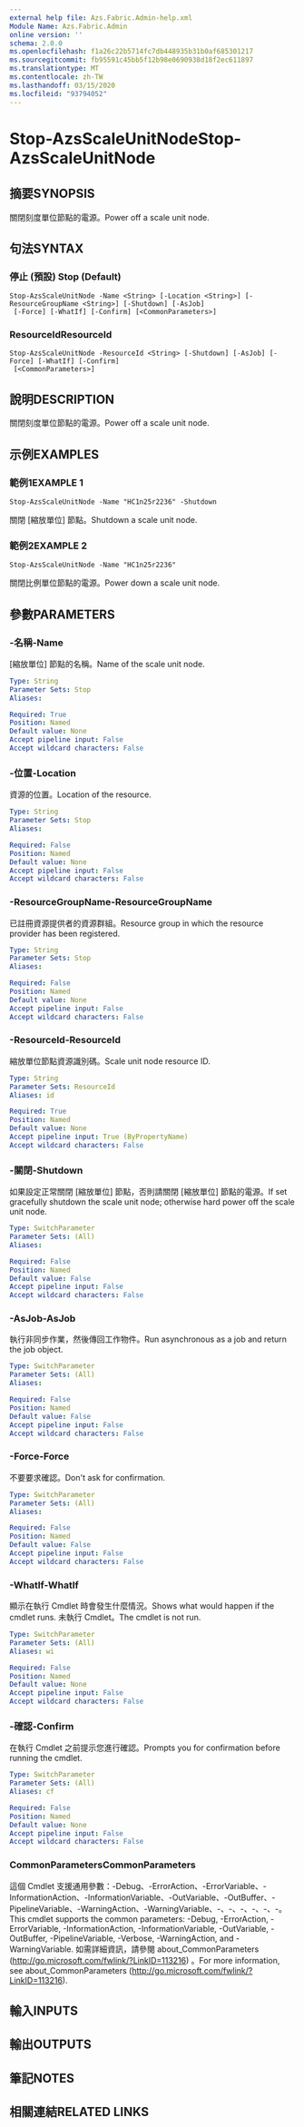 ```yaml
---
external help file: Azs.Fabric.Admin-help.xml
Module Name: Azs.Fabric.Admin
online version: ''
schema: 2.0.0
ms.openlocfilehash: f1a26c22b5714fc7db448935b31b0af685301217
ms.sourcegitcommit: fb95591c45bb5f12b98e0690938d18f2ec611897
ms.translationtype: MT
ms.contentlocale: zh-TW
ms.lasthandoff: 03/15/2020
ms.locfileid: "93794052"
---
```

# <span data-ttu-id="44e06-101">Stop-AzsScaleUnitNode</span><span class="sxs-lookup"><span data-stu-id="44e06-101">Stop-AzsScaleUnitNode</span></span>

## <span data-ttu-id="44e06-102">摘要</span><span class="sxs-lookup"><span data-stu-id="44e06-102">SYNOPSIS</span></span>
<span data-ttu-id="44e06-103">關閉刻度單位節點的電源。</span><span class="sxs-lookup"><span data-stu-id="44e06-103">Power off a scale unit node.</span></span>

## <span data-ttu-id="44e06-104">句法</span><span class="sxs-lookup"><span data-stu-id="44e06-104">SYNTAX</span></span>

### <span data-ttu-id="44e06-105">停止 (預設) </span><span class="sxs-lookup"><span data-stu-id="44e06-105">Stop (Default)</span></span>
```
Stop-AzsScaleUnitNode -Name <String> [-Location <String>] [-ResourceGroupName <String>] [-Shutdown] [-AsJob]
 [-Force] [-WhatIf] [-Confirm] [<CommonParameters>]
```

### <span data-ttu-id="44e06-106">ResourceId</span><span class="sxs-lookup"><span data-stu-id="44e06-106">ResourceId</span></span>
```
Stop-AzsScaleUnitNode -ResourceId <String> [-Shutdown] [-AsJob] [-Force] [-WhatIf] [-Confirm]
 [<CommonParameters>]
```

## <span data-ttu-id="44e06-107">說明</span><span class="sxs-lookup"><span data-stu-id="44e06-107">DESCRIPTION</span></span>
<span data-ttu-id="44e06-108">關閉刻度單位節點的電源。</span><span class="sxs-lookup"><span data-stu-id="44e06-108">Power off a scale unit node.</span></span>

## <span data-ttu-id="44e06-109">示例</span><span class="sxs-lookup"><span data-stu-id="44e06-109">EXAMPLES</span></span>

### <span data-ttu-id="44e06-110">範例1</span><span class="sxs-lookup"><span data-stu-id="44e06-110">EXAMPLE 1</span></span>
```
Stop-AzsScaleUnitNode -Name "HC1n25r2236" -Shutdown
```

<span data-ttu-id="44e06-111">關閉 [縮放單位] 節點。</span><span class="sxs-lookup"><span data-stu-id="44e06-111">Shutdown a scale unit node.</span></span>

### <span data-ttu-id="44e06-112">範例2</span><span class="sxs-lookup"><span data-stu-id="44e06-112">EXAMPLE 2</span></span>
```
Stop-AzsScaleUnitNode -Name "HC1n25r2236"
```

<span data-ttu-id="44e06-113">關閉比例單位節點的電源。</span><span class="sxs-lookup"><span data-stu-id="44e06-113">Power down a scale unit node.</span></span>

## <span data-ttu-id="44e06-114">參數</span><span class="sxs-lookup"><span data-stu-id="44e06-114">PARAMETERS</span></span>

### <span data-ttu-id="44e06-115">-名稱</span><span class="sxs-lookup"><span data-stu-id="44e06-115">-Name</span></span>
<span data-ttu-id="44e06-116">[縮放單位] 節點的名稱。</span><span class="sxs-lookup"><span data-stu-id="44e06-116">Name of the scale unit node.</span></span>

```yaml
Type: String
Parameter Sets: Stop
Aliases:

Required: True
Position: Named
Default value: None
Accept pipeline input: False
Accept wildcard characters: False
```

### <span data-ttu-id="44e06-117">-位置</span><span class="sxs-lookup"><span data-stu-id="44e06-117">-Location</span></span>
<span data-ttu-id="44e06-118">資源的位置。</span><span class="sxs-lookup"><span data-stu-id="44e06-118">Location of the resource.</span></span>

```yaml
Type: String
Parameter Sets: Stop
Aliases:

Required: False
Position: Named
Default value: None
Accept pipeline input: False
Accept wildcard characters: False
```

### <span data-ttu-id="44e06-119">-ResourceGroupName</span><span class="sxs-lookup"><span data-stu-id="44e06-119">-ResourceGroupName</span></span>
<span data-ttu-id="44e06-120">已註冊資源提供者的資源群組。</span><span class="sxs-lookup"><span data-stu-id="44e06-120">Resource group in which the resource provider has been registered.</span></span>

```yaml
Type: String
Parameter Sets: Stop
Aliases:

Required: False
Position: Named
Default value: None
Accept pipeline input: False
Accept wildcard characters: False
```

### <span data-ttu-id="44e06-121">-ResourceId</span><span class="sxs-lookup"><span data-stu-id="44e06-121">-ResourceId</span></span>
<span data-ttu-id="44e06-122">縮放單位節點資源識別碼。</span><span class="sxs-lookup"><span data-stu-id="44e06-122">Scale unit node resource ID.</span></span>

```yaml
Type: String
Parameter Sets: ResourceId
Aliases: id

Required: True
Position: Named
Default value: None
Accept pipeline input: True (ByPropertyName)
Accept wildcard characters: False
```

### <span data-ttu-id="44e06-123">-關閉</span><span class="sxs-lookup"><span data-stu-id="44e06-123">-Shutdown</span></span>
<span data-ttu-id="44e06-124">如果設定正常關閉 [縮放單位] 節點，否則請關閉 [縮放單位] 節點的電源。</span><span class="sxs-lookup"><span data-stu-id="44e06-124">If set gracefully shutdown the scale unit node; otherwise hard power off the scale unit node.</span></span>

```yaml
Type: SwitchParameter
Parameter Sets: (All)
Aliases:

Required: False
Position: Named
Default value: False
Accept pipeline input: False
Accept wildcard characters: False
```

### <span data-ttu-id="44e06-125">-AsJob</span><span class="sxs-lookup"><span data-stu-id="44e06-125">-AsJob</span></span>
<span data-ttu-id="44e06-126">執行非同步作業，然後傳回工作物件。</span><span class="sxs-lookup"><span data-stu-id="44e06-126">Run asynchronous as a job and return the job object.</span></span>

```yaml
Type: SwitchParameter
Parameter Sets: (All)
Aliases:

Required: False
Position: Named
Default value: False
Accept pipeline input: False
Accept wildcard characters: False
```

### <span data-ttu-id="44e06-127">-Force</span><span class="sxs-lookup"><span data-stu-id="44e06-127">-Force</span></span>
<span data-ttu-id="44e06-128">不要要求確認。</span><span class="sxs-lookup"><span data-stu-id="44e06-128">Don't ask for confirmation.</span></span>

```yaml
Type: SwitchParameter
Parameter Sets: (All)
Aliases:

Required: False
Position: Named
Default value: False
Accept pipeline input: False
Accept wildcard characters: False
```

### <span data-ttu-id="44e06-129">-WhatIf</span><span class="sxs-lookup"><span data-stu-id="44e06-129">-WhatIf</span></span>
<span data-ttu-id="44e06-130">顯示在執行 Cmdlet 時會發生什麼情況。</span><span class="sxs-lookup"><span data-stu-id="44e06-130">Shows what would happen if the cmdlet runs.</span></span>
<span data-ttu-id="44e06-131">未執行 Cmdlet。</span><span class="sxs-lookup"><span data-stu-id="44e06-131">The cmdlet is not run.</span></span>

```yaml
Type: SwitchParameter
Parameter Sets: (All)
Aliases: wi

Required: False
Position: Named
Default value: None
Accept pipeline input: False
Accept wildcard characters: False
```

### <span data-ttu-id="44e06-132">-確認</span><span class="sxs-lookup"><span data-stu-id="44e06-132">-Confirm</span></span>
<span data-ttu-id="44e06-133">在執行 Cmdlet 之前提示您進行確認。</span><span class="sxs-lookup"><span data-stu-id="44e06-133">Prompts you for confirmation before running the cmdlet.</span></span>

```yaml
Type: SwitchParameter
Parameter Sets: (All)
Aliases: cf

Required: False
Position: Named
Default value: None
Accept pipeline input: False
Accept wildcard characters: False
```

### <span data-ttu-id="44e06-134">CommonParameters</span><span class="sxs-lookup"><span data-stu-id="44e06-134">CommonParameters</span></span>
<span data-ttu-id="44e06-135">這個 Cmdlet 支援通用參數：-Debug、-ErrorAction、-ErrorVariable、-InformationAction、-InformationVariable、-OutVariable、-OutBuffer、-PipelineVariable、-WarningAction、-WarningVariable、-、-、-、-、-、-。</span><span class="sxs-lookup"><span data-stu-id="44e06-135">This cmdlet supports the common parameters: -Debug, -ErrorAction, -ErrorVariable, -InformationAction, -InformationVariable, -OutVariable, -OutBuffer, -PipelineVariable, -Verbose, -WarningAction, and -WarningVariable.</span></span> <span data-ttu-id="44e06-136">如需詳細資訊，請參閱 about_CommonParameters (http://go.microsoft.com/fwlink/?LinkID=113216) 。</span><span class="sxs-lookup"><span data-stu-id="44e06-136">For more information, see about_CommonParameters (http://go.microsoft.com/fwlink/?LinkID=113216).</span></span>

## <span data-ttu-id="44e06-137">輸入</span><span class="sxs-lookup"><span data-stu-id="44e06-137">INPUTS</span></span>

## <span data-ttu-id="44e06-138">輸出</span><span class="sxs-lookup"><span data-stu-id="44e06-138">OUTPUTS</span></span>

## <span data-ttu-id="44e06-139">筆記</span><span class="sxs-lookup"><span data-stu-id="44e06-139">NOTES</span></span>

## <span data-ttu-id="44e06-140">相關連結</span><span class="sxs-lookup"><span data-stu-id="44e06-140">RELATED LINKS</span></span>
